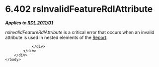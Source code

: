 <html dir="LTR" xmlns:mshelp="http://msdn.microsoft.com/mshelp" xmlns:ddue="http://ddue.schemas.microsoft.com/authoring/2003/5" xmlns:xlink="http://www.w3.org/1999/xlink" xmlns:tool="http://www.microsoft.com/tooltip">
    <head>
        <meta http-equiv="Content-Type" content="text/html; CHARSET=utf-8"></meta>
        <meta name="save" content="history"></meta>
        <title>6.402 rsInvalidFeatureRdlAttribute</title>
        <xml>
            <mshelp:toctitle title="6.402 rsInvalidFeatureRdlAttribute"></mshelp:toctitle>
            <mshelp:rltitle title="[MS-RDL]: rsInvalidFeatureRdlAttribute"></mshelp:rltitle>
            <mshelp:keyword index="A" term="0abb5fbf-6cff-4f8d-ba89-03fdc5c33bea"></mshelp:keyword>
            <mshelp:attr name="DCSext.ContentType" value="open specification"></mshelp:attr>
            <mshelp:attr name="AssetID" value="0abb5fbf-6cff-4f8d-ba89-03fdc5c33bea"></mshelp:attr>
            <mshelp:attr name="TopicType" value="kbRef"></mshelp:attr>
            <mshelp:attr name="DCSext.Title" value="[MS-RDL]: rsInvalidFeatureRdlAttribute" />
        </xml>
    </head>
    <body>
        <div id="header">
            <h1 class="heading">6.402 rsInvalidFeatureRdlAttribute</h1>
        </div>
        <div id="mainSection">
            <div id="mainBody">
                <div id="allHistory" class="saveHistory"></div>
                <div id="sectionSection0" class="section" name="collapseableSection">
                    

<p><b><i>Applies to </i></b><a href="bf2bab1a-b608-4bcc-b718-1cc1baa9579c.htm"><b><i>RDL 2011/01</i></b></a></p>

<p><i>rsInvalidFeatureRdlAttribute</i> is a critical error that
occurs when an invalid attribute is used in nested elements of the <a href="6bbaafec-020b-406c-b4e7-5e4318b616cb.htm">Report</a>.</p>


                </div>
            </div>
        </div>
    </body>
</html>